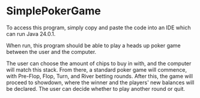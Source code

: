 # SimplePokerGame
To access this program, simply copy and paste the code into an IDE which can run Java 24.0.1.

When run, this program should be able to play a heads up poker game between the user and the computer.

The user can choose the amount of chips to buy in with, and the computer will match this stack. From there, a standard poker game will commence, with Pre-Flop, Flop, Turn, and River betting rounds. After this, the game will proceed to showdown, where the winner and the players' new balances will be declared. The user can decide whether to play another round or quit.
